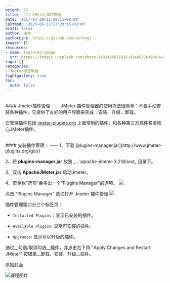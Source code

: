 ```yaml
---
weight: 52
title: （二）JMeter插件管理
date: '2017-07-29T12:59:11+08:00'
lastmod: '2025-06-17T17:29:15+08:00'
draft: false
author: 虫师
authorLink: https://github.com/defnngj
images: []
resources:
- name: featured-image
  src: https://images.unsplash.com/photo-1482406611936-43ea538e39d4?w=300
tags: []
categories:
- Jmeter综合教程
lightgallery: true
toc:
  auto: false
---
```





<br>
#### Jmeter插件管理
----
JMeter 插件管理器的使用方法很简单：不要手动安装各种插件，它提供了友好的用户界面来完成：安装、升级、卸载。

它管理插件包括 [jmeter-plugins.org](https://www.jmeter-plugins.org/) 上面常用的插件，和各种第三方插件甚至核心JMeter插件。

<br>
#### 安装插件管理：
----
1、下载 [plugins-manager.jar](http://www.jmeter-plugins.org/get/)

2、将 __plugins-manager.jar__ 放到 __...\apache-jmeter-3.2\lib\ext\__ 目录下。

3、双击 __ApacheJMeter.jar__ 启动Jmeter。

4、菜单栏“选项”会多出一个“Plugins Manager”的选项。
![](http://img.testclass.net/plugins_manager_01.png)

点击 “Plugins Manager” 选项打开 Jmeter 插件管理
![](http://img.testclass.net/plugins_manager_02.png)

插件管理窗口分三个标签页：

* ```Installed Plugins```：显示已安装的插件。

* ```Available Plugins```: 显示可安装的插件。

* ```Upgrades```: 显示可以升级的插件。

通过__勾选/取消勾选__插件，并点击右下角 "Apply Changes and Restart JMeter" 按钮来__卸载、安装、升级__插件。




原始封面

![课程图片](https://images.unsplash.com/photo-1482406611936-43ea538e39d4?w=300)

